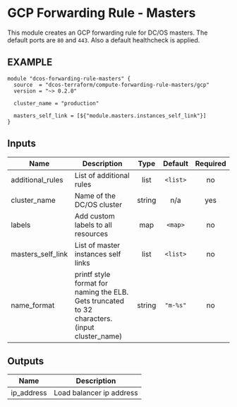 GCP Forwarding Rule - Masters
============
This module creates an GCP forwarding rule for DC/OS masters. The default ports are `80` and `443`. Also a default healthcheck is applied.

EXAMPLE
-------

```hcl
module "dcos-forwarding-rule-masters" {
  source  = "dcos-terraform/compute-forwarding-rule-masters/gcp"
  version = "~> 0.2.0"

  cluster_name = "production"

  masters_self_link = [${"module.masters.instances_self_link"}]
}
```

## Inputs

| Name | Description | Type | Default | Required |
|------|-------------|:----:|:-----:|:-----:|
| additional\_rules | List of additional rules | list | `<list>` | no |
| cluster\_name | Name of the DC/OS cluster | string | n/a | yes |
| labels | Add custom labels to all resources | map | `<map>` | no |
| masters\_self\_link | List of master instances self links | list | `<list>` | no |
| name\_format | printf style format for naming the ELB. Gets truncated to 32 characters. (input cluster_name) | string | `"m-%s"` | no |

## Outputs

| Name | Description |
|------|-------------|
| ip\_address | Load balancer ip address |

